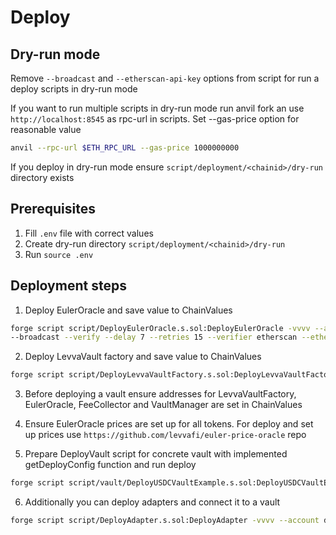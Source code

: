 # Deploy

## Dry-run mode

Remove `--broadcast` and `--etherscan-api-key` options from script for run a deploy scripts in dry-run mode

If you want to run multiple scripts in dry-run mode run anvil fork an use `http://localhost:8545` as rpc-url in scripts. Set --gas-price option for reasonable value

```sh
anvil --rpc-url $ETH_RPC_URL --gas-price 1000000000
```

If you deploy in dry-run mode ensure `script/deployment/<chainid>/dry-run` directory exists

## Prerequisites

1. Fill `.env` file with correct values
2. Create dry-run directory `script/deployment/<chainid>/dry-run`
3. Run `source .env`

## Deployment steps

1. Deploy EulerOracle and save value to ChainValues

```sh
forge script script/DeployEulerOracle.s.sol:DeployEulerOracle -vvvv --account testDeployer --rpc-url $ETH_RPC_URL
--broadcast --verify --delay 7 --retries 15 --verifier etherscan --etherscan-api-key $ETHERSCAN_KEY --verifier-url https://api.etherscan.io/api
```

2. Deploy LevvaVault factory and save value to ChainValues

```sh
forge script script/DeployLevvaVaultFactory.s.sol:DeployLevvaVaultFactory -vvvv --account deployer --rpc-url $ETH_RPC_URL --broadcast --etherscan-api-key $ETHERSCAN_KEY --verify --delay 7 --retries 15
```

3. Before deploying a vault ensure addresses for LevvaVaultFactory, EulerOracle, FeeCollector and VaultManager are set in ChainValues

4. Ensure EulerOracle prices are set up for all tokens. For deploy and set up prices use `https://github.com/levvafi/euler-price-oracle` repo

5. Prepare DeployVault script for concrete vault with implemented getDeployConfig function and run deploy

```sh
forge script script/vault/DeployUSDCVaultExample.s.sol:DeployUSDCVaultExample -vvvv  --account deployer --rpc-url $ETH_RPC_URL --broadcast --etherscan-api-key $ETHERSCAN_KEY --verify --delay 7 --retries 15
```

6. Additionally you can deploy adapters and connect it to a vault

```sh
forge script script/DeployAdapter.s.sol:DeployAdapter -vvvv --account deployer --rpc-url $ETH_RPC_URL --broadcast --etherscan-api-key $ETHERSCAN_KEY --verify --delay 7 --retries 15
```
